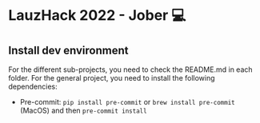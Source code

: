 # LauzHack 2022 - Jober 💻

## Install dev environment
For the different sub-projects, you need to check the README.md in each folder. For the general project,
you need to install the following dependencies:

- Pre-commit: `pip install pre-commit` or `brew install pre-commit` (MacOS) and then `pre-commit install`